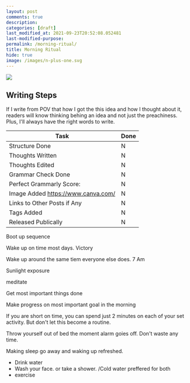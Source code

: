 ```yaml
---
layout: post
comments: true
description:
categories: [draft]
last_modified_at: 2021-09-23T20:52:08.052481
last-modified-purpose:
permalink: /morning-ritual/
title: Morning Ritual
hide: true
image: /images/n-plus-one.svg
---
```

![](/images/switch-jobs.jpg)

## Writing Steps

If I write from POV that how I got the this idea and how I thought about it, readers will know thinking behing an idea and not just the preachiness. Plus, I'll always have the right words to write.

| Task                        | Done |
|-----------------------------|------|
| Structure Done              | N    |
| Thoughts Written            | N    |
| Thoughts Edited             | N    |
| Grammar Check Done          | N    |
| Perfect Grammarly Score:    | N    |
| Image Added  https://www.canva.com/                | N    |
| Links to Other Posts if Any | N    |
| Tags Added                  | N    |
| Released Publically         | N    |

Boot up sequence

Wake up on time most days. Victory

Wake up around the same tiem everyone else does. 7 Am

Sunlight exposure

meditate

Get most important things done

Make progress on most important goal in the morning

If you are short on time, you can spend just 2 minutes on each of your set activity. But don't let this become a routine.

Throw yourself out of bed the moment alarm goies off. Don't waste any time.

Making sleep go away and waking up refreshed.
- Drink water
- Wash your face. or take a shower. /Cold water preffered for both
- exercise